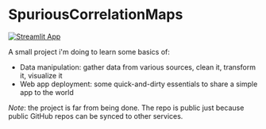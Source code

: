 # SpuriousCorrelationMaps

[![Streamlit App](https://static.streamlit.io/badges/streamlit_badge_black_white.svg)](https://spuriouscorrelationmaps.streamlit.app)


A small project i'm doing to learn some basics of:
- Data manipulation: gather data from various sources, clean it, transform it, visualize it
- Web app deployment: some quick-and-dirty essentials to share a simple app to the world

*Note*: the project is far from being done. The repo is public just because public GitHub repos can be synced to other services.
